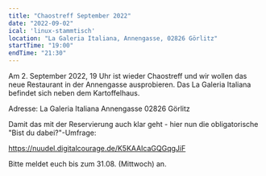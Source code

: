 ```yaml
---
title: "Chaostreff September 2022"
date: "2022-09-02"
ical: 'linux-stammtisch'
location: "La Galeria Italiana, Annengasse, 02826 Görlitz"
startTime: "19:00"
endTime: "21:30"
---
```


Am 2. September 2022, 19 Uhr ist wieder Chaostreff und wir wollen das neue Restaurant in der Annengasse ausprobieren. Das La Galeria Italiana befindet sich neben dem Kartoffelhaus. 

Adresse:
La Galeria Italiana
Annengasse
02826 Görlitz


Damit das mit der Reservierung auch klar geht - hier nun die obligatorische "Bist du dabei?"-Umfrage:

https://nuudel.digitalcourage.de/K5KAAIcaGQGqgJiF

Bitte meldet euch bis zum 31.08. (Mittwoch) an.